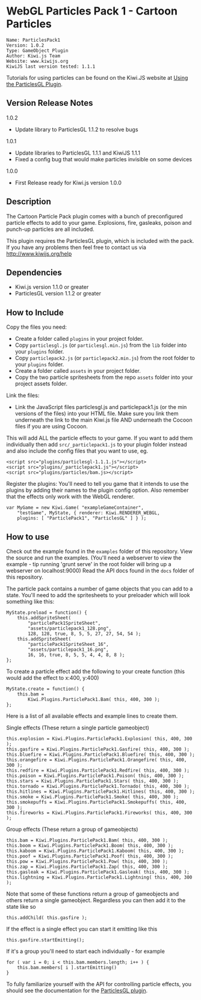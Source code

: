 WebGL Particles Pack 1 - Cartoon Particles
==========================================

	Name: ParticlesPack1
	Version: 1.0.2
	Type: GameObject Plugin
	Author: Kiwi.js Team
	Website: www.kiwijs.org
	KiwiJS last version tested: 1.1.1

Tutorials for using particles can be found on the Kiwi.JS website at [Using the ParticlesGL Plugin](http://www.kiwijs.org/using-the-particle-effects-plugin).

## Version Release Notes

1.0.2
- Update library to ParticlesGL 1.1.2 to resolve bugs

1.0.1
- Update libraries to ParticlesGL 1.1.1 and KiwiJS 1.1.1
- Fixed a config bug that would make particles invisible on some devices

1.0.0
- First Release ready for Kiwi.js version 1.0.0


## Description

The Cartoon Particle Pack plugin comes with a bunch of preconfigured particle effects to add to your game. Explosions, fire, gasleaks, poison and punch-up particles are all included.

This plugin requires the ParticlesGL plugin, which is included with the pack.
If you have any problems then feel free to contact us via http://www.kiwijs.org/help


## Dependencies

- Kiwi.js version 1.1.0 or greater
- ParticlesGL version 1.1.2 or greater

## How to Include

Copy the files you need:
- Create a folder called `plugins` in your project folder.
- Copy `particlesgl.js` (or `particlesgl.min.js`) from the `lib` folder into your `plugins` folder.
- Copy `particlepack2.js` (or `particlepack2.min.js`) from the root folder to your `plugins` folder.
- Create a folder called `assets` in your project folder.
- Copy the two particle spritesheets from the repo `assets` folder into your project assets folder.

Link the files:
- Link the JavaScript files particlesgl.js and particlepack1.js (or the min versions of the files) into your HTML file. Make sure you link them underneath the link to the main Kiwi.js file AND underneath the Cocoon files if you are using Cocoon.

	<script src="plugins/particlesgl-1.1.1.js"></script>
	<script src="plugins/particlepack1-1.0.1.js"></script>

This will add ALL the particle effects to your game. If you want to add them individually then add `src/_particlepack1.js` to your plugin folder instead and also include the config files that you want to use, eg.

	<script src="plugins/particlesgl-1.1.1.js"></script>
	<script src="plugins/_particlepack1.js"></script>
	<script src="plugins/particles/bam.js></script>

Register the plugins:
You'll need to tell you game that it intends to use the plugins by adding their names to the plugin config option. Also remember that the effects only work with the WebGL renderer.

	var MyGame = new Kiwi.Game( "exampleGameContainer",
		"testGame", MyState, { renderer: Kiwi.RENDERER_WEBGL,
		plugins: [ "ParticlePack1", "ParticlesGL" ] } );

## How to use

Check out the example found in the `examples` folder of this repository. View the source and run the examples. (You'll need a webserver to view the example - tip running 'grunt serve' in the root folder will bring up a webserver on localhost:9000)
Read the API docs found in the `docs` folder of this repository.

The particle pack contains a number of game objects that you can add to a state. You'll need to add the spritesheets to your preloader which will look something like this:

	MyState.preload = function() {
		this.addSpriteSheet(
			"particlePack1SpriteSheet",
			"assets/particlepack1_128.png",
			128, 128, true, 8, 5, 5, 27, 27, 54, 54 );
		this.addSpriteSheet(
			"particlePack1SpriteSheet_16",
			"assets/particlepack1_16.png",
			16, 16, true, 8, 5, 5, 4, 4, 8, 8 );
	};

To create a particle effect add the following to your create function (this would add the effect to x:400, y:400)

	MyState.create = function() {
		this.bam =
			Kiwi.Plugins.ParticlePack1.Bam( this, 400, 300 );
	};

Here is a list of all available effects and example lines to create them.

Single effects (These return a single particle gameobject)

	this.explosion = Kiwi.Plugins.ParticlePack1.Explosion( this, 400, 300 );
	this.gasfire = Kiwi.Plugins.ParticlePack1.Gasfire( this, 400, 300 );
	this.bluefire = Kiwi.Plugins.ParticlePack1.Bluefire( this, 400, 300 );
	this.orangefire = Kiwi.Plugins.ParticlePack1.Orangefire( this, 400, 300 );
	this.redfire = Kiwi.Plugins.ParticlePack1.Redfire( this, 400, 300 );
	this.poison = Kiwi.Plugins.ParticlePack1.Poison( this, 400, 300 );
	this.stars = Kiwi.Plugins.ParticlePack1.Stars( this, 400, 300 );
	this.tornado = Kiwi.Plugins.ParticlePack1.Tornado( this, 400, 300 );
	this.hitlines = Kiwi.Plugins.ParticlePack1.Hitlines( this, 400, 300 );
	this.smoke = Kiwi.Plugins.ParticlePack1.Smoke( this, 400, 300 );
	this.smokepuffs = Kiwi.Plugins.ParticlePack1.Smokepuffs( this, 400, 300 );
	this.fireworks = Kiwi.Plugins.ParticlePack1.Fireworks( this, 400, 300 );

Group effects (These return a group of gameobjects)

	this.bam = Kiwi.Plugins.ParticlePack1.Bam( this, 400, 300 );
	this.boom = Kiwi.Plugins.ParticlePack1.Boom( this, 400, 300 );
	this.kaboom = Kiwi.Plugins.ParticlePack1.Kaboom( this, 400, 300 );
	this.poof = Kiwi.Plugins.ParticlePack1.Poof( this, 400, 300 );
	this.pow = Kiwi.Plugins.ParticlePack1.Pow( this, 400, 300 );
	this.zap = Kiwi.Plugins.ParticlePack1.Zap( this, 400, 300 );
	this.gasleak = Kiwi.Plugins.ParticlePack1.Gasleak( this, 400, 300 );
	this.lightning = Kiwi.Plugins.ParticlePack1.Lightning( this, 400, 300 );

Note that some of these functions return a group of gameobjects and others return a single gameobject. Regardless you can then add it to the state like so

	this.addChild( this.gasfire );

If the effect is a single effect you can start it emitting like this

	this.gasfire.startEmitting();

If it's a group you'll need to start each individually - for example

	for ( var i = 0; i < this.bam.members.length; i++ ) {
		this.bam.members[ i ].startEmitting()
	}

To fully familiarize yourself with the API for controlling particle effects, you should see the documentation for the [ParticlesGL plugin](https://github.com/gamelab/WebGL-Particles-Plugin).
